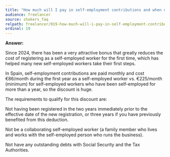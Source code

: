 ```yaml
---
title: "How much will I pay in self-employment contributions and when do I have to pay them?"
audience: freelancer
source: shakers_faq
relpath: freelancer/019-how-much-will-i-pay-in-self-employment-contributions-and-when-do-i-have-to-pay-them.md
ordinal: 19
---
```


**Answer:**

Since 2024, there has been a very attractive bonus that greatly reduces the cost of registering as a self-employed worker for the first time, which has helped many new self-employed workers take their first steps.

In Spain, self-employment contributions are paid monthly and cost €86/month during the first year as a self-employed worker vs. €225/month (minimum) for self-employed workers who have been self-employed for more than a year, so the discount is huge.

The requirements to qualify for this discount are:

Not having been registered in the two years immediately prior to the effective date of the new registration, or three years if you have previously benefited from this deduction.

Not be a collaborating self-employed worker (a family member who lives and works with the self-employed person who runs the business).

Not have any outstanding debts with Social Security and the Tax Authorities.
